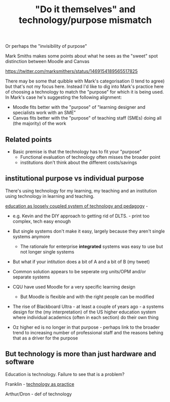 ﻿---
backlinks:
- title: Blog posts
  url: /share/blog/blog-posts.html
title: '"Do it themselves" and technology/purpose mismatch'
---
Or perhaps the "invisibility of purpose"

Mark Smiths makes some points about what he sees as the "sweet" spot distinction between Moodle and Canvas

https://twitter.com/marksmithers/status/1469154189565517825

There may be some that quibble with Mark's categorisation (I tend to agree) but that's not my focus here. Instead I'd like to dig into Mark's practice here of choosing a technology to match the "purpose" for which it is being used. In Mark's case he's suggesting the following alignment:

- Moodle fits better with the "purpose" of "learning designer and specialists work with an SME"
- Canvas fits better with the "purpose" of teaching staff (SMEs) doing all (the majority) of the work


## Related points

- Basic premise is that the technology has to fit your "purpose"
  - Functional evaluation of technology often misses the broader point
  - institutions don't think about the different costs/savings

## institutional purpose vs individual purpose

There's using technology for my learning, my teaching and an institution using technology in learning and teaching.

[education as loosely coupled system of technology and pedagogy](https://www.oneducation.net/no-12_december-2021/education-as-loosely-coupled-system-of-technology-and-pedagogy/) - 

- e.g. Kevin and the DIY approach to getting rid of DLTS. - print too complex, tech easy enough

- But single systems don't make it easy, largely because they aren't single systems anymore
  - The rationale for enterprise **integrated** systems was easy to use but not longer single systems


- But what if your intitution does a bit of A and a bit of B (my tweet)
- Common solution appears to be seperate org units/OPM and/or separate systems

- CQU have used Moodle for a very specific learning design
  - But Moodle is flexible and with the right people can be modified

- The rise of Blackboard Ultra - at least a couple of years ago - a systems design for the (my interpretation) of the US higher education system where individual academics (often in each section) do their own thing
- Oz higher ed is no longer in that purpose - perhaps link to the broader trend to increasing number of professional staff and the reasons behing that as a driver for the purpose

## But technology is more than just hardware and software

Education is technology. Failure to see that is a problem?

Franklin - [technology as practice](https://www.media-studies.ca/articles/franklin.htm)

Arthur/Dron - def of technology
